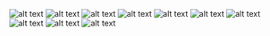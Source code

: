 <img src="IMAGE/CONSTRUCTOR-1.JPG" alt="alt text"/>
<img src="IMAGE/CONSTRUCTOR-2.JPG" alt="alt text"/>
<img src="IMAGE/CONSTRUCTOR-3.JPG" alt="alt text"/>
<img src="IMAGE/CONSTRUCTOR-4.JPG" alt="alt text"/>
<img src="IMAGE/CONSTRUCTOR-5.JPG" alt="alt text"/>
<img src="IMAGE/CONSTRUCTOR-6.JPG" alt="alt text"/>
<img src="IMAGE/CONSTRUCTOR-7.JPG" alt="alt text"/>
<img src="IMAGE/CONSTRUCTOR-8.JPG" alt="alt text"/>
<img src="IMAGE/CONSTRUCTOR-9.JPG" alt="alt text"/>
<img src="IMAGE/CONSTRUCTOR-10.JPG" alt="alt text"/>

